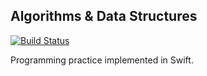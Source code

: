 ## Algorithms & Data Structures

[![Build Status](https://travis-ci.com/matthewfaller/algorithm-practice.svg?branch=develop)](https://travis-ci.com/matthewfaller/algorithm-practice)

Programming practice implemented in Swift. 
